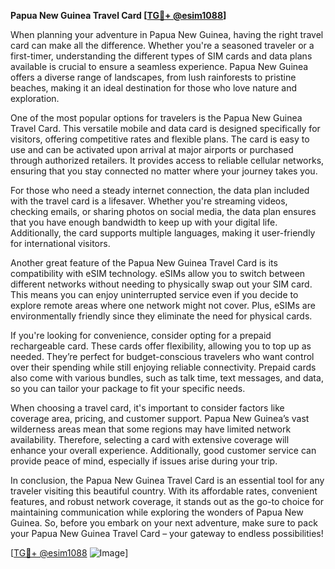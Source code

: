 **Papua New Guinea Travel Card [[TG💪+ @esim1088](https://t.me/s/esim1088)]**

When planning your adventure in Papua New Guinea, having the right travel card can make all the difference. Whether you're a seasoned traveler or a first-timer, understanding the different types of SIM cards and data plans available is crucial to ensure a seamless experience. Papua New Guinea offers a diverse range of landscapes, from lush rainforests to pristine beaches, making it an ideal destination for those who love nature and exploration.

One of the most popular options for travelers is the Papua New Guinea Travel Card. This versatile mobile and data card is designed specifically for visitors, offering competitive rates and flexible plans. The card is easy to use and can be activated upon arrival at major airports or purchased through authorized retailers. It provides access to reliable cellular networks, ensuring that you stay connected no matter where your journey takes you.

For those who need a steady internet connection, the data plan included with the travel card is a lifesaver. Whether you're streaming videos, checking emails, or sharing photos on social media, the data plan ensures that you have enough bandwidth to keep up with your digital life. Additionally, the card supports multiple languages, making it user-friendly for international visitors.

Another great feature of the Papua New Guinea Travel Card is its compatibility with eSIM technology. eSIMs allow you to switch between different networks without needing to physically swap out your SIM card. This means you can enjoy uninterrupted service even if you decide to explore remote areas where one network might not cover. Plus, eSIMs are environmentally friendly since they eliminate the need for physical cards.

If you're looking for convenience, consider opting for a prepaid rechargeable card. These cards offer flexibility, allowing you to top up as needed. They’re perfect for budget-conscious travelers who want control over their spending while still enjoying reliable connectivity. Prepaid cards also come with various bundles, such as talk time, text messages, and data, so you can tailor your package to fit your specific needs.

When choosing a travel card, it's important to consider factors like coverage area, pricing, and customer support. Papua New Guinea’s vast wilderness areas mean that some regions may have limited network availability. Therefore, selecting a card with extensive coverage will enhance your overall experience. Additionally, good customer service can provide peace of mind, especially if issues arise during your trip.

In conclusion, the Papua New Guinea Travel Card is an essential tool for any traveler visiting this beautiful country. With its affordable rates, convenient features, and robust network coverage, it stands out as the go-to choice for maintaining communication while exploring the wonders of Papua New Guinea. So, before you embark on your next adventure, make sure to pack your Papua New Guinea Travel Card – your gateway to endless possibilities!

[[TG💪+ @esim1088](https://t.me/s/esim1088) ![Image](https://i.postimg.cc/Y0z9fWf4/image.png)]